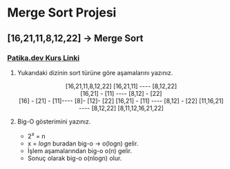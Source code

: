 # Merge Sort Projesi 
## [16,21,11,8,12,22] -> Merge Sort 
### [Patika.dev Kurs Linki](https://app.patika.dev/courses/veri-yapilari-ve-algoritmalar/merge-sort-proje)

1. Yukarıdaki dizinin sort türüne göre aşamalarını yazınız.
                       <center>  [16,21,11,8,12,22]
                        [16,21,11]    ----   [8,12,22]   
                    [16,21]  -   [11]  ----   [8,12]  - [22]       
                  [16] - [21]   - [11]----  [8]-  [12]- [22] 
                    [16,21]   -  [11]  ----   [8,12]  - [22] 
                         [11,16,21]     ----    [8,12,22] 
                                          [8,11,12,16,21,22]

2. Big-O gösterimini yazınız.
	- $2^{x}$ = n
	- x = $log{n}$ buradan big-o -> o(logn) gelir. 
	- İşlem aşamalarından big-o o(n) gelir. 
	- Sonuç olarak big-o o(nlogn) olur.
